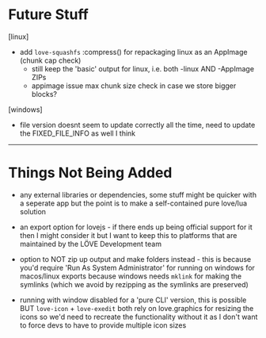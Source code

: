# Future Stuff
[linux]
- add `love-squashfs` :compress() for repackaging linux as an AppImage (chunk cap check)
  + still keep the 'basic' output for linux, i.e. both -linux AND -AppImage ZIPs 
  + appimage issue max chunk size check in case we store bigger blocks?

[windows]
- file version doesnt seem to update correctly all the time, need to update the FIXED_FILE_INFO as well I think


---


# Things Not Being Added
- any external libraries or dependencies, some stuff might be quicker with a 
  seperate app but the point is to make a self-contained pure love/lua solution

- an export option for lovejs - if there ends up being official support for it 
  then I might consider it but I want to keep this to platforms that are 
  maintained by the LÖVE Development team

- option to NOT zip up output and make folders instead - this is because you'd
  require 'Run As System Administrator' for running on windows for macos/linux
  exports because windows needs `mklink` for making the symlinks 
  (which we avoid by rezipping as the symlinks are preserved)

- running with window disabled for a 'pure CLI' version, this is possible BUT
  `love-icon` + `love-exedit` both rely on love.graphics for resizing the icons
  so we'd need to recreate the functionality without it as I don't want to force
  devs to have to provide multiple icon sizes
